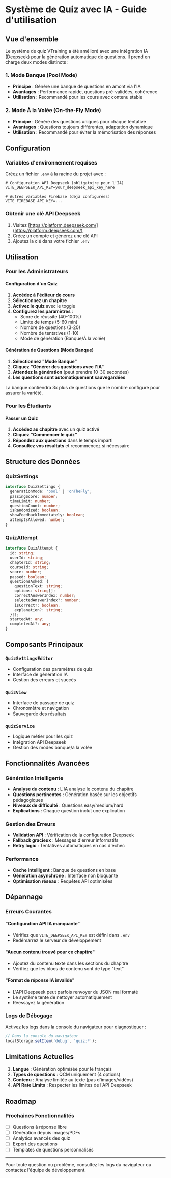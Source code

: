 # Système de Quiz avec IA - Guide d'utilisation

## Vue d'ensemble

Le système de quiz VTraining a été amélioré avec une intégration IA (Deepseek) pour la génération automatique de questions. Il prend en charge deux modes distincts :

### 1. Mode Banque (Pool Mode)
- **Principe** : Génère une banque de questions en amont via l'IA
- **Avantages** : Performance rapide, questions pré-validées, cohérence
- **Utilisation** : Recommandé pour les cours avec contenu stable

### 2. Mode À la Volée (On-the-Fly Mode)  
- **Principe** : Génère des questions uniques pour chaque tentative
- **Avantages** : Questions toujours différentes, adaptation dynamique
- **Utilisation** : Recommandé pour éviter la mémorisation des réponses

## Configuration

### Variables d'environnement requises

Créez un fichier `.env` à la racine du projet avec :

```env
# Configuration API Deepseek (obligatoire pour l'IA)
VITE_DEEPSEEK_API_KEY=your_deepseek_api_key_here

# Autres variables Firebase (déjà configurées)
VITE_FIREBASE_API_KEY=...
```

### Obtenir une clé API Deepseek

1. Visitez [https://platform.deepseek.com/](https://platform.deepseek.com/)
2. Créez un compte et générez une clé API
3. Ajoutez la clé dans votre fichier `.env`

## Utilisation

### Pour les Administrateurs

#### Configuration d'un Quiz

1. **Accédez à l'éditeur de cours**
2. **Sélectionnez un chapitre** 
3. **Activez le quiz** avec le toggle
4. **Configurez les paramètres** :
   - Score de réussite (40-100%)
   - Limite de temps (5-60 min)
   - Nombre de questions (3-20)
   - Nombre de tentatives (1-10)
   - Mode de génération (Banque/À la volée)

#### Génération de Questions (Mode Banque)

1. **Sélectionnez "Mode Banque"**
2. **Cliquez "Générer des questions avec l'IA"**
3. **Attendez la génération** (peut prendre 10-30 secondes)
4. **Les questions sont automatiquement sauvegardées**

La banque contiendra 3x plus de questions que le nombre configuré pour assurer la variété.

### Pour les Étudiants

#### Passer un Quiz

1. **Accédez au chapitre** avec un quiz activé
2. **Cliquez "Commencer le quiz"**
3. **Répondez aux questions** dans le temps imparti
4. **Consultez vos résultats** et recommencez si nécessaire

## Structure des Données

### QuizSettings
```typescript
interface QuizSettings {
  generationMode: 'pool' | 'onTheFly';
  passingScore: number;
  timeLimit: number;
  questionCount: number;
  isRandomized: boolean;
  showFeedbackImmediately: boolean;
  attemptsAllowed: number;
}
```

### QuizAttempt
```typescript
interface QuizAttempt {
  id: string;
  userId: string;
  chapterId: string;
  courseId: string;
  score: number;
  passed: boolean;
  questionsAsked: {
    questionText: string;
    options: string[];
    correctAnswerIndex: number;
    selectedAnswerIndex?: number;
    isCorrect?: boolean;
    explanation?: string;
  }[];
  startedAt: any;
  completedAt?: any;
}
```

## Composants Principaux

### `QuizSettingsEditor`
- Configuration des paramètres de quiz
- Interface de génération IA
- Gestion des erreurs et succès

### `QuizView`
- Interface de passage de quiz
- Chronomètre et navigation
- Sauvegarde des résultats

### `quizService`
- Logique métier pour les quiz
- Intégration API Deepseek
- Gestion des modes banque/à la volée

## Fonctionnalités Avancées

### Génération Intelligente
- **Analyse du contenu** : L'IA analyse le contenu du chapitre
- **Questions pertinentes** : Génération basée sur les objectifs pédagogiques  
- **Niveaux de difficulté** : Questions easy/medium/hard
- **Explications** : Chaque question inclut une explication

### Gestion des Erreurs
- **Validation API** : Vérification de la configuration Deepseek
- **Fallback gracieux** : Messages d'erreur informatifs
- **Retry logic** : Tentatives automatiques en cas d'échec

### Performance
- **Cache intelligent** : Banque de questions en base
- **Génération asynchrone** : Interface non bloquante
- **Optimisation réseau** : Requêtes API optimisées

## Dépannage

### Erreurs Courantes

#### "Configuration API IA manquante"
- Vérifiez que `VITE_DEEPSEEK_API_KEY` est défini dans `.env`
- Redémarrez le serveur de développement

#### "Aucun contenu trouvé pour ce chapitre"
- Ajoutez du contenu texte dans les sections du chapitre
- Vérifiez que les blocs de contenu sont de type "text"

#### "Format de réponse IA invalide"
- L'API Deepseek peut parfois renvoyer du JSON mal formaté
- Le système tente de nettoyer automatiquement
- Réessayez la génération

### Logs de Débogage

Activez les logs dans la console du navigateur pour diagnostiquer :

```javascript
// Dans la console du navigateur
localStorage.setItem('debug', 'quiz:*');
```

## Limitations Actuelles

1. **Langue** : Génération optimisée pour le français
2. **Types de questions** : QCM uniquement (4 options)
3. **Contenu** : Analyse limitée au texte (pas d'images/vidéos)
4. **API Rate Limits** : Respecter les limites de l'API Deepseek

## Roadmap

### Prochaines Fonctionnalités
- [ ] Questions à réponse libre
- [ ] Génération depuis images/PDFs
- [ ] Analytics avancés des quiz
- [ ] Export des questions
- [ ] Templates de questions personnalisés

---

Pour toute question ou problème, consultez les logs du navigateur ou contactez l'équipe de développement.
